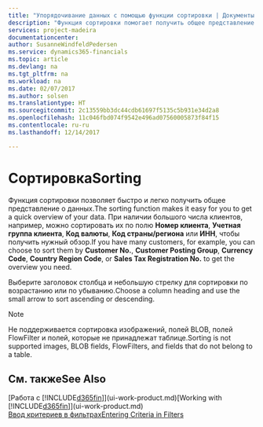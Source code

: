 ```yaml
---
title: "Упорядочивание данных с помощью функции сортировки | Документы Майкрософт"
description: "Функция сортировки помогает получить общее представление о данных. Например, вы можете отсортировать клиентов по коду валюты, чтобы получить выборку клиентов."
services: project-madeira
documentationcenter: 
author: SusanneWindfeldPedersen
ms.service: dynamics365-financials
ms.topic: article
ms.devlang: na
ms.tgt_pltfrm: na
ms.workload: na
ms.date: 02/07/2017
ms.author: solsen
ms.translationtype: HT
ms.sourcegitcommit: 2c13559bb3dc44cdb61697f5135c5b931e34d2a8
ms.openlocfilehash: 11c046fbd074f9542e496ad07560005873f84f15
ms.contentlocale: ru-ru
ms.lasthandoff: 12/14/2017

---
```

# <a name="sorting"></a><span data-ttu-id="e54c2-104">Сортировка</span><span class="sxs-lookup"><span data-stu-id="e54c2-104">Sorting</span></span>
<span data-ttu-id="e54c2-105">Функция сортировки позволяет быстро и легко получить общее представление о данных.</span><span class="sxs-lookup"><span data-stu-id="e54c2-105">The sorting function makes it easy for you to get a quick overview of your data.</span></span> <span data-ttu-id="e54c2-106">При наличии большого числа клиентов, например, можно сортировать их по полю **Номер клиента**, **Учетная группа клиента**, **Код валюты**, **Код страны/региона** или **ИНН**, чтобы получить нужный обзор.</span><span class="sxs-lookup"><span data-stu-id="e54c2-106">If you have many customers, for example, you can choose to sort them by **Customer No.**, **Customer Posting Group**, **Currency Code**, **Country Region Code**, or **Sales Tax Registration No.** to get the overview you need.</span></span>

<span data-ttu-id="e54c2-107">Выберите заголовок столбца и небольшую стрелку для сортировки по возрастанию или по убыванию.</span><span class="sxs-lookup"><span data-stu-id="e54c2-107">Choose a column heading and use the small arrow to sort ascending or descending.</span></span>  

> [!NOTE]  
>   <span data-ttu-id="e54c2-108">Не поддерживается сортировка изображений, полей BLOB, полей FlowFilter и полей, которые не принадлежат таблице.</span><span class="sxs-lookup"><span data-stu-id="e54c2-108">Sorting is not supported images, BLOB fields, FlowFilters, and fields that do not belong to a table.</span></span>

## <a name="see-also"></a><span data-ttu-id="e54c2-109">См. также</span><span class="sxs-lookup"><span data-stu-id="e54c2-109">See Also</span></span>
<span data-ttu-id="e54c2-110">[Работа с [!INCLUDE[d365fin](includes/d365fin_md.md)]](ui-work-product.md)</span><span class="sxs-lookup"><span data-stu-id="e54c2-110">[Working with [!INCLUDE[d365fin](includes/d365fin_md.md)]](ui-work-product.md)</span></span>  
[<span data-ttu-id="e54c2-111">Ввод критериев в фильтрах</span><span class="sxs-lookup"><span data-stu-id="e54c2-111">Entering Criteria in Filters</span></span>](ui-enter-criteria-filters.md)

